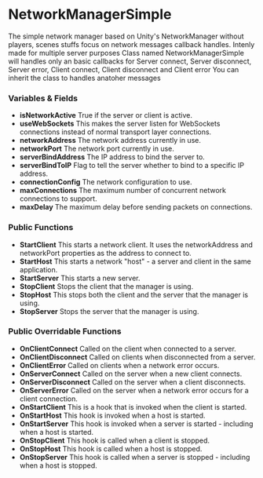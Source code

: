 # NetworkManagerSimple

The simple network manager based on Unity's NetworkManager without players, scenes stuffs focus on network messages callback handles. Intenly made for multiple server purposes
Class named NetworkManagerSimple will handles only an basic callbacks for Server connect, Server disconnect, Server error, Client connect, Client disconnect and Client error
You can inherit the class to handles anatoher messages

### Variables & Fields

- **isNetworkActive** True if the server or client is active.
- **useWebSockets** This makes the server listen for WebSockets connections instead of normal transport layer connections.
- **networkAddress**	The network address currently in use.
- **networkPort**	The network port currently in use.
- **serverBindAddress**	The IP address to bind the server to.
- **serverBindToIP**	Flag to tell the server whether to bind to a specific IP address.
- **connectionConfig**	The network configuration to use.
- **maxConnections**	The maximum number of concurrent network connections to support.
- **maxDelay**	The maximum delay before sending packets on connections.

### Public Functions

- **StartClient**	This starts a network client. It uses the networkAddress and networkPort properties as the address to connect to.
- **StartHost**	This starts a network "host" - a server and client in the same application.
- **StartServer**	This starts a new server.
- **StopClient**	Stops the client that the manager is using.
- **StopHost**	This stops both the client and the server that the manager is using.
- **StopServer**	Stops the server that the manager is using.

### Public Overridable Functions

- **OnClientConnect**	Called on the client when connected to a server.
- **OnClientDisconnect**	Called on clients when disconnected from a server.
- **OnClientError**	Called on clients when a network error occurs.
- **OnServerConnect**	Called on the server when a new client connects.
- **OnServerDisconnect**	Called on the server when a client disconnects.
- **OnServerError**	Called on the server when a network error occurs for a client connection.
- **OnStartClient**	This is a hook that is invoked when the client is started.
- **OnStartHost**	This hook is invoked when a host is started.
- **OnStartServer**	This hook is invoked when a server is started - including when a host is started.
- **OnStopClient**	This hook is called when a client is stopped.
- **OnStopHost**	This hook is called when a host is stopped.
- **OnStopServer**	This hook is called when a server is stopped - including when a host is stopped.
